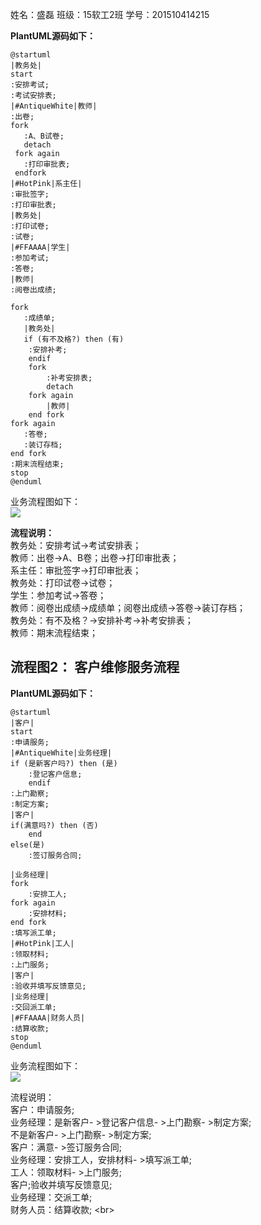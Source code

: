 
姓名：盛磊
班级：15软工2班
学号：201510414215




**PlantUML源码如下：**
```考试及成绩管理流程
@startuml
|教务处|
start
:安排考试;
:考试安排表;
|#AntiqueWhite|教师|
:出卷;
fork
   :A、B试卷;
   detach
 fork again
   :打印审批表;
 endfork
|#HotPink|系主任|
:审批签字;
:打印审批表;
|教务处|
:打印试卷;
:试卷;
|#FFAAAA|学生|
:参加考试;
:答卷;
|教师|
:阅卷出成绩;

fork 
   :成绩单;
   |教务处|
   if (有不及格?) then (有)
	:安排补考;
	endif
	fork
		:补考安排表;
		detach
	fork again
		|教师|
	end fork
fork again
   :答卷;
   :装订存档;
end fork
:期末流程结束;
stop
@enduml
```
业务流程图如下：<br>
![](p1.PNG)<br>

**流程说明：**<br>
教务处：安排考试->考试安排表；<br>
教师：出卷->A、B卷；出卷->打印审批表；<br>
系主任：审批签字->打印审批表；<br>
教务处：打印试卷->试卷；<br>
学生：参加考试->答卷；<br>
教师：阅卷出成绩->成绩单；阅卷出成绩->答卷->装订存档；<br>
教务处：有不及格？->安排补考->补考安排表；<br>
教师：期末流程结束；<br>

## 流程图2： 客户维修服务流程

**PlantUML源码如下：**

```客户维修服务流程
@startuml
|客户|
start
:申请服务;
|#AntiqueWhite|业务经理|
if (是新客户吗?) then (是)
	:登记客户信息;
	endif
:上门勘察;
:制定方案;
|客户|
if(满意吗?) then (否)
	end
else(是)
	:签订服务合同;

|业务经理|
fork
	:安排工人;
fork again
	:安排材料;
end fork
:填写派工单;
|#HotPink|工人|
:领取材料;
:上门服务;
|客户|
:验收并填写反馈意见;
|业务经理|
:交回派工单;
|#FFAAAA|财务人员|
:结算收款;
stop
@enduml
```
业务流程图如下：<br>
![](p2.PNG)<br>

流程说明：<br>
客户：申请服务; <br>
业务经理：是新客户- >登记客户信息- >上门勘察- >制定方案; <br>
不是新客户- >上门勘察- >制定方案; <br>
客户：满意- >签订服务合同; <br>
业务经理：安排工人，安排材料- >填写派工单; <br>
工人：领取材料- >上门服务; <br>
客户;验收并填写反馈意见; <br>
业务经理：交派工单; <br>
财务人员：结算收款; \<br>
